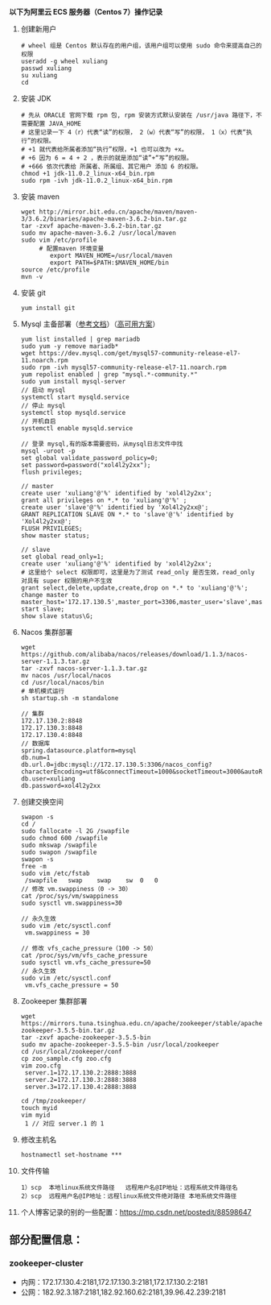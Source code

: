**以下为阿里云 ECS 服务器（Centos 7）操作记录**

1. 创建新用户

   ```shell
   # wheel 组是 Centos 默认存在的用户组，该用户组可以使用 sudo 命令来提高自己的权限
   useradd -g wheel xuliang
   passwd xuliang
   su xuliang
   cd 
   ```
   
2. 安装 JDK

   ```shell
   # 先从 ORACLE 官网下载 rpm 包, rpm 安装方式默认安装在 /usr/java 路径下，不需要配置 JAVA_HOME
   # 这里记录一下 4（r）代表“读”的权限， 2（w）代表“写”的权限， 1（x）代表“执行”的权限。
   # +1 就代表给所属者添加“执行”权限，+1 也可以改为 +x。
   # +6 因为 6 = 4 + 2 ，表示的就是添加“读”+“写”的权限。
   # +666 依次代表给 所属者、所属组、其它用户 添加 6 的权限。
   chmod +1 jdk-11.0.2_linux-x64_bin.rpm 
   sudo rpm -ivh jdk-11.0.2_linux-x64_bin.rpm 
   ```

3. 安装 maven

   ```shell
   wget http://mirror.bit.edu.cn/apache/maven/maven-3/3.6.2/binaries/apache-maven-3.6.2-bin.tar.gz
   tar -zxvf apache-maven-3.6.2-bin.tar.gz
   sudo mv apache-maven-3.6.2 /usr/local/maven
   sudo vim /etc/profile 
   		# 配置maven 环境变量
           export MAVEN_HOME=/usr/local/maven
           export PATH=$PATH:$MAVEN_HOME/bin
   source /etc/profile
   mvn -v
   ```

4. 安装 git

   ```shell
   yum install git
   ```

5. Mysql 主备部署（[参考文档](https://www.cnblogs.com/lenve/p/10855172.html)）（[高可用方案](https://www.cnblogs.com/robbinluobo/p/8294782.html)）

   ```shell
   yum list installed | grep mariadb
   sudo yum -y remove mariadb* 
   wget https://dev.mysql.com/get/mysql57-community-release-el7-11.noarch.rpm
   sudo rpm -ivh mysql57-community-release-el7-11.noarch.rpm
   yum repolist enabled | grep "mysql.*-community.*"
   sudo yum install mysql-server
   // 启动 mysql
   systemctl start mysqld.service
   // 停止 mysql
   systemctl stop mysqld.service 
   // 开机自启
   systemctl enable mysqld.service 
   ```

   ```shell
   // 登录 mysql,有的版本需要密码，从mysql日志文件中找
   mysql -uroot -p 
   set global validate_password_policy=0;
   set password=password("xol4l2y2xx");     
   flush privileges;
   
   // master
   create user 'xuliang'@'%' identified by 'xol4l2y2xx';
   grant all privileges on *.* to 'xuliang'@'%' ;
   create user 'slave'@'%' identified by 'Xol4l2y2xx@';
   GRANT REPLICATION SLAVE ON *.* to 'slave'@'%' identified by 'Xol4l2y2xx@';
   FLUSH PRIVILEGES;
   show master status;
   
   // slave
   set global read_only=1;  
   create user 'xuliang'@'%' identified by 'xol4l2y2xx';
   # 这里给个 select 权限即可，这里是为了测试 read_only 是否生效，read_only 对具有 super 权限的用户不生效
   grant select,delete,update,create,drop on *.* to 'xuliang'@'%';
   change master to master_host='172.17.130.5',master_port=3306,master_user='slave',master_password='Xol4l2y2xx@',master_log_file='binlog.000001',master_log_pos=154;
   start slave;
   show slave status\G;
   ```

6. Nacos 集群部署

   ```shell
   wget https://github.com/alibaba/nacos/releases/download/1.1.3/nacos-server-1.1.3.tar.gz
   tar -zxvf nacos-server-1.1.3.tar.gz
   mv nacos /usr/local/nacos
   cd /usr/local/nacos/bin
   # 单机模式运行
   sh startup.sh -m standalone
   
   // 集群
   172.17.130.2:8848
   172.17.130.3:8848
   172.17.130.4:8848
   // 数据库
   spring.datasource.platform=mysql
   db.num=1
   db.url.0=jdbc:mysql://172.17.130.5:3306/nacos_config?characterEncoding=utf8&connectTimeout=1000&socketTimeout=3000&autoReconnect=true
   db.user=xuliang
   db.password=xol4l2y2xx
   ```

7. 创建交换空间

   ```shell
   swapon -s
   cd /
   sudo fallocate -l 2G /swapfile
   sudo chmod 600 /swapfile
   sudo mkswap /swapfile
   sudo swapon /swapfile
   swapon -s
   free -m
   sudo vim /etc/fstab
   	/swapfile   swap    swap    sw  0   0
   // 修改 vm.swappiness（0 -> 30）
   cat /proc/sys/vm/swappiness
   sudo sysctl vm.swappiness=30
   
   // 永久生效
   sudo vim /etc/sysctl.conf
   	vm.swappiness = 30
   	
   // 修改 vfs_cache_pressure（100 -> 50）
   cat /proc/sys/vm/vfs_cache_pressure
   sudo sysctl vm.vfs_cache_pressure=50
   // 永久生效
   sudo vim /etc/sysctl.conf
   	vm.vfs_cache_pressure = 50
   ```


8. Zookeeper 集群部署

   ```shell
   wget https://mirrors.tuna.tsinghua.edu.cn/apache/zookeeper/stable/apache-zookeeper-3.5.5-bin.tar.gz
   tar -zxvf apache-zookeeper-3.5.5-bin
   sudo mv apache-zookeeper-3.5.5-bin /usr/local/zookeeper
   cd /usr/local/zookeeper/conf
   cp zoo_sample.cfg zoo.cfg
   vim zoo.cfg
   	server.1=172.17.130.2:2888:3888
   	server.2=172.17.130.3:2888:3888
   	server.3=172.17.130.4:2888:3888
   	
   cd /tmp/zookeeper/
   touch myid
   vim myid
   	1 // 对应 server.1 的 1
   ```


9. 修改主机名

   ```shell
   hostnamectl set-hostname ***
   ```

10. 文件传输

    ```shell
    1）scp  本地linux系统文件路径   远程用户名@IP地址：远程系统文件路径名
    2）scp  远程用户名@IP地址：远程linux系统文件绝对路径 本地系统文件路径
    ```

11. 个人博客记录的别的一些配置：https://mp.csdn.net/postedit/88598647



## 部分配置信息：

### zookeeper-cluster

- 内网：172.17.130.4:2181,172.17.130.3:2181,172.17.130.2:2181
- 公网：182.92.3.187:2181,182.92.160.62:2181,39.96.42.239:2181
